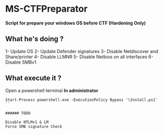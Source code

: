 # MS-CTFPreparator

**Script for prepare your windows OS before CTF (Hardening Only)**

## What he's doing ?

1- Update OS
2- Update Defender signatures
3- Disable Netdiscover and Share/printer
4- Disable LLMNR
5- Disable Netbios on all interfaces
6- Disable SMBv1

## What execute it ?

Open a powershell terminal **In administrator**

```
Start-Process powershell.exe -ExecutionPolicy Bypass '\Install.ps1'
``

###### TODO

Disable NTLMv1 & LM
Force SMB signature Check

